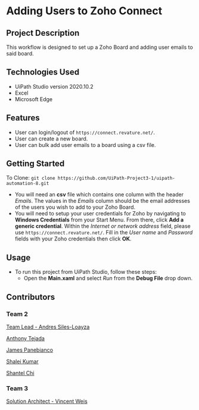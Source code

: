 # Adding Users to Zoho Connect
## Project Description
This workflow is designed to set up a Zoho Board and adding user emails to said board.

## Technologies Used
- UiPath Studio version 2020.10.2
- Excel
- Microsoft Edge

## Features
- User can login/logout of `https://connect.revature.net/`.
- User can create a new board.
- User can bulk add user emails to a board using a csv file.

## Getting Started
To Clone: `git clone https://github.com/UiPath-Project3-1/uipath-automation-8.git`
- You will need an **csv** file which contains one column with the header *Emails*. The values in the *Emails* column should be the email addresses of the users you wish to add to your Zoho Board.
- You will need to setup your user credentials for Zoho by navigating to **Windows Credentials** from your Start Menu. From there, click **Add a generic credential**. Within the *Internet or network address* field, please use `https://connect.revature.net/`. Fill in the *User name* and *Password* fields with your Zoho credentials then click **OK**.

## Usage
- To run this project from UiPath Studio, follow these steps:
    - Open the **Main.xaml** and select *Run* from the **Debug File** drop down.

## Contributors
### Team 2
<a href='https://github.com/andressiles'>Team Lead - Andres Siles-Loayza</a>

<a href='https://github.com/antonyt96'>Anthony Tejada</a>

<a href='https://github.com/jamesPan3'>James Panebianco</a>

<a href='https://github.com/shakum25'>Shalei Kumar</a>

<a href='https://github.com/schigit'>Shantel Chi</a>

### Team 3
<a href='https://github.com/vrobweis'>Solution Architect - Vincent Weis</a>
